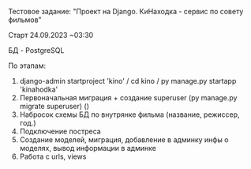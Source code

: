 Тестовое задание: "Проект на Django. КиНаходка - сервис по совету фильмов"

Старт 24.09.2023 ~03:30

БД - PostgreSQL

По этапам:
1. django-admin startproject 'kino' / cd kino / py manage.py startapp 'kinahodka'
2. Первоначальная миграция + создание superuser (py manage.py migrate superuser) ()
3. Набросок схемы БД по внутрянке фильма (название, режиссер, год.)
4. Подключение постреса
5. Создание моделей, миграция, добавление в админку инфы о моделях, вывод информации в админке
6. Работа с urls, views